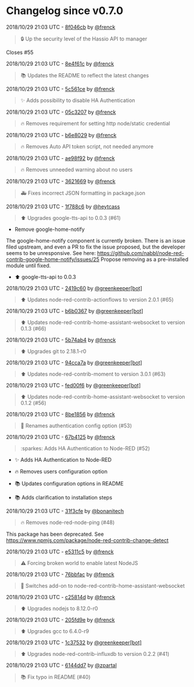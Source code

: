 # Changelog since v0.7.0

2018/10/29 21:03 UTC - [8f046cb](https://github.com/hassio-addons/addon-node-red/commit/8f046cb40535b5c89fd02f3bddcd4f4857d90f0f) by [@frenck](https://github.com/frenck)
> :lock: Up the security level of the Hassio API to manager

Closes #55 

2018/10/29 21:03 UTC - [8e4f61c](https://github.com/hassio-addons/addon-node-red/commit/8e4f61c6027a7dae04c423339373e88b42bb4e56) by [@frenck](https://github.com/frenck)
> :books: Updates the README to reflect the latest changes 

2018/10/29 21:03 UTC - [5c561ce](https://github.com/hassio-addons/addon-node-red/commit/5c561ceaa739b87d968ca94f17238f53fef10e92) by [@frenck](https://github.com/frenck)
> :sparkles: Adds possibility to disable HA Authentication 

2018/10/29 21:03 UTC - [05c3207](https://github.com/hassio-addons/addon-node-red/commit/05c32079f2ad44783a272163d0f3b6e6496bf876) by [@frenck](https://github.com/frenck)
> :fire: Removes requirement for setting http node/static credential 

2018/10/29 21:03 UTC - [b6e8029](https://github.com/hassio-addons/addon-node-red/commit/b6e8029f01b6c4710a7ae8da16c928743a021974) by [@frenck](https://github.com/frenck)
> :fire: Removes Auto API token script, not needed anymore 

2018/10/29 21:03 UTC - [ae98f92](https://github.com/hassio-addons/addon-node-red/commit/ae98f92839f66a7aa7391b0621a7930592ef35c3) by [@frenck](https://github.com/frenck)
> :fire: Removes unneeded warning about no users 

2018/10/29 21:03 UTC - [3621669](https://github.com/hassio-addons/addon-node-red/commit/36216691050f8a566b8f5abbc72884553c4552d2) by [@frenck](https://github.com/frenck)
> :ambulance: Fixes incorrect JSON formatting in package.json 

2018/10/29 21:03 UTC - [1f788c6](https://github.com/hassio-addons/addon-node-red/commit/1f788c61cd1e31f120e1ff1f41224bda5199ee20) by [@heytcass](https://github.com/heytcass)
> :arrow_up: Upgrades google-tts-api to 0.0.3 (#61)

* Remove google-home-notify

The google-home-notify component is currently broken. There is an issue filed upstream, and even a PR to fix the issue proposed, but the developer seems to be unresponsive. See here: https://github.com/nabbl/node-red-contrib-google-home-notify/issues/25 Propose removing as a pre-installed module until fixed.

* :arrow_up: google-tts-api to 0.0.3 

2018/10/29 21:03 UTC - [2419c60](https://github.com/hassio-addons/addon-node-red/commit/2419c60dd6ae9d075b5733a03bc9e7faa04347b0) by [@greenkeeper[bot]](https://github.com/apps/greenkeeper)
> :arrow_up: Updates node-red-contrib-actionflows to version 2.0.1 (#65) 

2018/10/29 21:03 UTC - [b6b0367](https://github.com/hassio-addons/addon-node-red/commit/b6b036723a0707e8835a8d053127652832d1032c) by [@greenkeeper[bot]](https://github.com/apps/greenkeeper)
> :arrow_up: Updates node-red-contrib-home-assistant-websocket to version 0.1.3 (#66) 

2018/10/29 21:03 UTC - [5b74ab4](https://github.com/hassio-addons/addon-node-red/commit/5b74ab48eaddf1f58b1cc0c927c69b6be796ae6a) by [@frenck](https://github.com/frenck)
> :arrow_up: Upgrades git to 2.18.1-r0 

2018/10/29 21:03 UTC - [94cca7a](https://github.com/hassio-addons/addon-node-red/commit/94cca7aab042664c0c2bd02d96c3297f4063f8a9) by [@greenkeeper[bot]](https://github.com/apps/greenkeeper)
> :arrow_up: Updates node-red-contrib-moment to version 3.0.1 (#63) 

2018/10/29 21:03 UTC - [fed00f6](https://github.com/hassio-addons/addon-node-red/commit/fed00f620b0c367b7694abd21c73fbe234117ef6) by [@greenkeeper[bot]](https://github.com/apps/greenkeeper)
> :arrow_up: Updates node-red-contrib-home-assistant-websocket to version 0.1.2 (#56) 

2018/10/29 21:03 UTC - [8be1856](https://github.com/hassio-addons/addon-node-red/commit/8be1856676bbdbbec0a9d9a21d1f91b03e7c56cb) by [@frenck](https://github.com/frenck)
> :tractor: Renames authentication config option (#53) 

2018/10/29 21:03 UTC - [67b4125](https://github.com/hassio-addons/addon-node-red/commit/67b4125d5b5c0912f7b793e72109adb99d88d9a7) by [@frenck](https://github.com/frenck)
> :sparkes: Adds HA Authentication to Node-RED (#52)

* :sparkles: Adds HA Authentication to Node-RED

* :fire: Removes users configuration option

* :books: Updates configuration options in README

* :books: Adds clarification to installation steps 

2018/10/29 21:03 UTC - [31f3cfe](https://github.com/hassio-addons/addon-node-red/commit/31f3cfe7f149f903c1cd46470010b2cfce02f2f5) by [@bonanitech](https://github.com/bonanitech)
> :fire: Removes node-red-node-ping (#48)

This package has been deprecated. See https://www.npmjs.com/package/node-red-contrib-change-detect 

2018/10/29 21:03 UTC - [e5311c5](https://github.com/hassio-addons/addon-node-red/commit/e5311c5bd1f15e4f811b87487b94416f615a7cb1) by [@frenck](https://github.com/frenck)
> :warning: Forcing broken world to enable latest NodeJS 

2018/10/29 21:03 UTC - [76bbfac](https://github.com/hassio-addons/addon-node-red/commit/76bbfac085dab23e8e7651e353802f91458df37e) by [@frenck](https://github.com/frenck)
> :tractor: Switches add-on to node-red-contrib-home-assistant-websocket 

2018/10/29 21:03 UTC - [c25814d](https://github.com/hassio-addons/addon-node-red/commit/c25814d3b627a1bb4f787d40cd012a984c470db0) by [@frenck](https://github.com/frenck)
> :arrow_up: Upgrades nodejs to 8.12.0-r0 

2018/10/29 21:03 UTC - [205fd9e](https://github.com/hassio-addons/addon-node-red/commit/205fd9e17f4d8baf773c511ea07f8b1b4067b159) by [@frenck](https://github.com/frenck)
> :arrow_up: Upgrades gcc to 6.4.0-r9 

2018/10/29 21:03 UTC - [1c37532](https://github.com/hassio-addons/addon-node-red/commit/1c37532b02fde5517caddba5edabb89c2bd9919f) by [@greenkeeper[bot]](https://github.com/apps/greenkeeper)
> :arrow_up: Upgrades node-red-contrib-influxdb to version 0.2.2 (#41) 

2018/10/29 21:03 UTC - [6144dd7](https://github.com/hassio-addons/addon-node-red/commit/6144dd77185e0f04aa676803c4518171c0db5be7) by [@zpartal](https://github.com/zpartal)
> :books: Fix typo in README (#40) 


